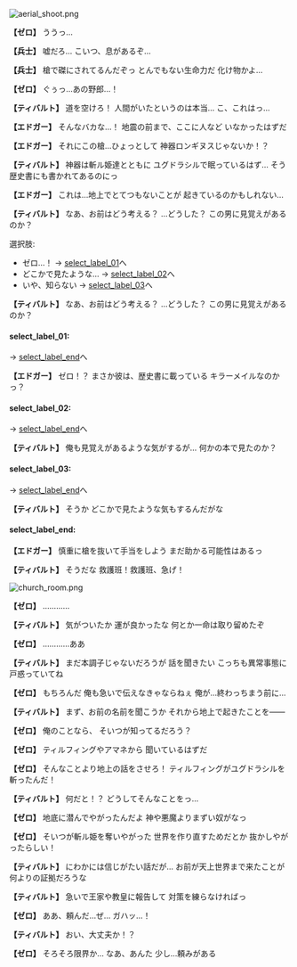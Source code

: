 
![aerial_shoot.png](../images/backgrounds/aerial_shoot.png)

**【ゼロ】**
ううっ…

**【兵士】**
嘘だろ…
こいつ、息があるぞ…

**【兵士】**
槍で磔にされてるんだぞっ
とんでもない生命力だ
化け物かよ…

**【ゼロ】**
ぐぅっ…あの野郎…！

**【ティバルト】**
道を空けろ！
人間がいたというのは本当…
こ、これはっ…

**【エドガー】**
そんなバカな…！
地震の前まで、ここに人など
いなかったはずだ

**【エドガー】**
それにこの槍…ひょっとして
神器ロンギヌスじゃないか！？

**【ティバルト】**
神器は斬ル姫達とともに
ユグドラシルで眠っているはず…
そう歴史書にも書かれてあるのにっ

**【エドガー】**
これは…地上でとてつもないことが
起きているのかもしれない…

**【ティバルト】**
なあ、お前はどう考える？
…どうした？
この男に見覚えがあるのか？

選択肢:
- ゼロ…！ → [select_label_01](#select_label_01)へ
- どこかで見たような… → [select_label_02](#select_label_02)へ
- いや、知らない → [select_label_03](#select_label_03)へ


**【ティバルト】**
なあ、お前はどう考える？
…どうした？
この男に見覚えがあるのか？

#### select_label_01:
 → [select_label_end](#select_label_end)へ

**【エドガー】**
ゼロ！？
まさか彼は、歴史書に載っている
キラーメイルなのかっ？

#### select_label_02:
 → [select_label_end](#select_label_end)へ

**【ティバルト】**
俺も見覚えがあるような気がするが…
何かの本で見たのか？

#### select_label_03:
 → [select_label_end](#select_label_end)へ

**【ティバルト】**
そうか
どこかで見たような気もするんだがな

#### select_label_end:

**【エドガー】**
慎重に槍を抜いて手当をしよう
まだ助かる可能性はあるっ

**【ティバルト】**
そうだな
救護班！救護班、急げ！

![church_room.png](../images/backgrounds/church_room.png)

**【ゼロ】**
…………

**【ティバルト】**
気がついたか
運が良かったな
何とか一命は取り留めたぞ

**【ゼロ】**
…………ああ

**【ティバルト】**
まだ本調子じゃないだろうが
話を聞きたい
こっちも異常事態に戸惑っていてね

**【ゼロ】**
もちろんだ
俺も急いで伝えなきゃならねぇ
俺が…終わっちまう前に…

**【ティバルト】**
まず、お前の名前を聞こうか
それから地上で起きたことを――

**【ゼロ】**
俺のことなら、
そいつが知ってるだろう？

**【ゼロ】**
ティルフィングやアマネから
聞いているはずだ

**【ゼロ】**
そんなことより地上の話をさせろ！
ティルフィングがユグドラシルを
斬ったんだ！

**【ティバルト】**
何だと！？
どうしてそんなことをっ…

**【ゼロ】**
地底に潜んでやがったんだよ
神や悪魔よりまずい奴がなっ

**【ゼロ】**
そいつが斬ル姫を奪いやがった
世界を作り直すためだとか
抜かしやがったらしい！

**【ティバルト】**
にわかには信じがたい話だが…
お前が天上世界まで来たことが
何よりの証拠だろうな

**【ティバルト】**
急いで王家や教皇に報告して
対策を練らなければっ

**【ゼロ】**
ああ、頼んだ…ぜ…
ガハッ…！

**【ティバルト】**
おい、大丈夫か！？

**【ゼロ】**
そろそろ限界か…
なあ、あんた
少し…頼みがある